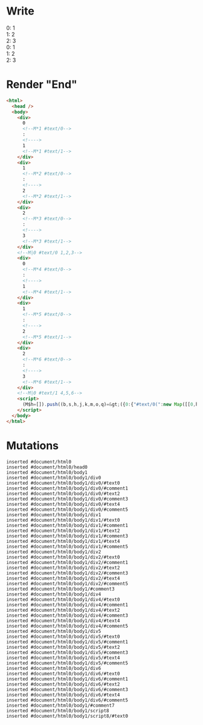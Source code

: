 # Write
  <div>0<!M*1 #text/0>: <!>1<!M*1 #text/1></div><div>1<!M*2 #text/0>: <!>2<!M*2 #text/1></div><div>2<!M*3 #text/0>: <!>3<!M*3 #text/1></div><!M|0 #text/0 1,2,3><div>0<!M*4 #text/0>: <!>1<!M*4 #text/1></div><div>1<!M*5 #text/0>: <!>2<!M*5 #text/1></div><div>2<!M*6 #text/0>: <!>3<!M*6 #text/1></div><!M|0 #text/1 4,5,6><script>(M$h=[]).push((b,s,h,j,k,m,o,q)=>({0:{"#text/0(":new Map([[0,h={}],[1,j={}],[2,k={}]]),"#text/1(":new Map([[0,m={}],[1,o={}],[2,q={}]])},1:h,2:j,3:k,4:m,5:o,6:q}),[])</script>


# Render "End"
```html
<html>
  <head />
  <body>
    <div>
      0
      <!--M*1 #text/0-->
      : 
      <!---->
      1
      <!--M*1 #text/1-->
    </div>
    <div>
      1
      <!--M*2 #text/0-->
      : 
      <!---->
      2
      <!--M*2 #text/1-->
    </div>
    <div>
      2
      <!--M*3 #text/0-->
      : 
      <!---->
      3
      <!--M*3 #text/1-->
    </div>
    <!--M|0 #text/0 1,2,3-->
    <div>
      0
      <!--M*4 #text/0-->
      : 
      <!---->
      1
      <!--M*4 #text/1-->
    </div>
    <div>
      1
      <!--M*5 #text/0-->
      : 
      <!---->
      2
      <!--M*5 #text/1-->
    </div>
    <div>
      2
      <!--M*6 #text/0-->
      : 
      <!---->
      3
      <!--M*6 #text/1-->
    </div>
    <!--M|0 #text/1 4,5,6-->
    <script>
      (M$h=[]).push((b,s,h,j,k,m,o,q)=&gt;({0:{"#text/0(":new Map([[0,h={}],[1,j={}],[2,k={}]]),"#text/1(":new Map([[0,m={}],[1,o={}],[2,q={}]])},1:h,2:j,3:k,4:m,5:o,6:q}),[])
    </script>
  </body>
</html>
```

# Mutations
```
inserted #document/html0
inserted #document/html0/head0
inserted #document/html0/body1
inserted #document/html0/body1/div0
inserted #document/html0/body1/div0/#text0
inserted #document/html0/body1/div0/#comment1
inserted #document/html0/body1/div0/#text2
inserted #document/html0/body1/div0/#comment3
inserted #document/html0/body1/div0/#text4
inserted #document/html0/body1/div0/#comment5
inserted #document/html0/body1/div1
inserted #document/html0/body1/div1/#text0
inserted #document/html0/body1/div1/#comment1
inserted #document/html0/body1/div1/#text2
inserted #document/html0/body1/div1/#comment3
inserted #document/html0/body1/div1/#text4
inserted #document/html0/body1/div1/#comment5
inserted #document/html0/body1/div2
inserted #document/html0/body1/div2/#text0
inserted #document/html0/body1/div2/#comment1
inserted #document/html0/body1/div2/#text2
inserted #document/html0/body1/div2/#comment3
inserted #document/html0/body1/div2/#text4
inserted #document/html0/body1/div2/#comment5
inserted #document/html0/body1/#comment3
inserted #document/html0/body1/div4
inserted #document/html0/body1/div4/#text0
inserted #document/html0/body1/div4/#comment1
inserted #document/html0/body1/div4/#text2
inserted #document/html0/body1/div4/#comment3
inserted #document/html0/body1/div4/#text4
inserted #document/html0/body1/div4/#comment5
inserted #document/html0/body1/div5
inserted #document/html0/body1/div5/#text0
inserted #document/html0/body1/div5/#comment1
inserted #document/html0/body1/div5/#text2
inserted #document/html0/body1/div5/#comment3
inserted #document/html0/body1/div5/#text4
inserted #document/html0/body1/div5/#comment5
inserted #document/html0/body1/div6
inserted #document/html0/body1/div6/#text0
inserted #document/html0/body1/div6/#comment1
inserted #document/html0/body1/div6/#text2
inserted #document/html0/body1/div6/#comment3
inserted #document/html0/body1/div6/#text4
inserted #document/html0/body1/div6/#comment5
inserted #document/html0/body1/#comment7
inserted #document/html0/body1/script8
inserted #document/html0/body1/script8/#text0
```